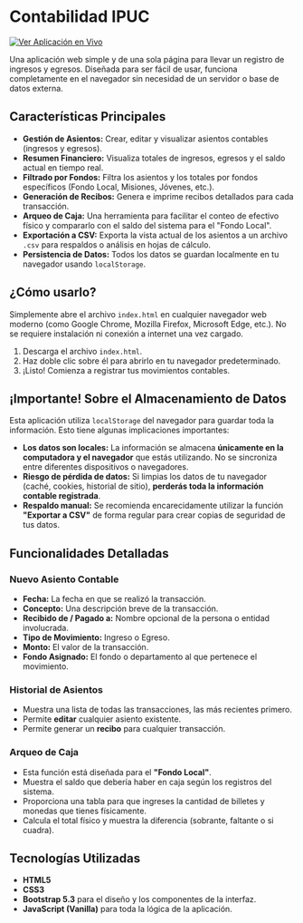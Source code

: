 # Contabilidad IPUC

[![Ver Aplicación en Vivo](https://img.shields.io/badge/Ver%20Aplicación%20en%20Vivo-brightgreen?style=for-the-badge)](https://asesorsordos.github.io/Contabilidad-IPUC/)

Una aplicación web simple y de una sola página para llevar un registro de ingresos y egresos. Diseñada para ser fácil de usar, funciona completamente en el navegador sin necesidad de un servidor o base de datos externa.

## Características Principales

- **Gestión de Asientos:** Crear, editar y visualizar asientos contables (ingresos y egresos).
- **Resumen Financiero:** Visualiza totales de ingresos, egresos y el saldo actual en tiempo real.
- **Filtrado por Fondos:** Filtra los asientos y los totales por fondos específicos (Fondo Local, Misiones, Jóvenes, etc.).
- **Generación de Recibos:** Genera e imprime recibos detallados para cada transacción.
- **Arqueo de Caja:** Una herramienta para facilitar el conteo de efectivo físico y compararlo con el saldo del sistema para el "Fondo Local".
- **Exportación a CSV:** Exporta la vista actual de los asientos a un archivo `.csv` para respaldos o análisis en hojas de cálculo.
- **Persistencia de Datos:** Todos los datos se guardan localmente en tu navegador usando `localStorage`.

## ¿Cómo usarlo?

Simplemente abre el archivo `index.html` en cualquier navegador web moderno (como Google Chrome, Mozilla Firefox, Microsoft Edge, etc.). No se requiere instalación ni conexión a internet una vez cargado.

1.  Descarga el archivo `index.html`.
2.  Haz doble clic sobre él para abrirlo en tu navegador predeterminado.
3.  ¡Listo! Comienza a registrar tus movimientos contables.

## ¡Importante! Sobre el Almacenamiento de Datos

Esta aplicación utiliza `localStorage` del navegador para guardar toda la información. Esto tiene algunas implicaciones importantes:

- **Los datos son locales:** La información se almacena **únicamente en la computadora y el navegador** que estás utilizando. No se sincroniza entre diferentes dispositivos o navegadores.
- **Riesgo de pérdida de datos:** Si limpias los datos de tu navegador (caché, cookies, historial de sitio), **perderás toda la información contable registrada**.
- **Respaldo manual:** Se recomienda encarecidamente utilizar la función **"Exportar a CSV"** de forma regular para crear copias de seguridad de tus datos.

## Funcionalidades Detalladas

### Nuevo Asiento Contable
- **Fecha:** La fecha en que se realizó la transacción.
- **Concepto:** Una descripción breve de la transacción.
- **Recibido de / Pagado a:** Nombre opcional de la persona o entidad involucrada.
- **Tipo de Movimiento:** Ingreso o Egreso.
- **Monto:** El valor de la transacción.
- **Fondo Asignado:** El fondo o departamento al que pertenece el movimiento.

### Historial de Asientos
- Muestra una lista de todas las transacciones, las más recientes primero.
- Permite **editar** cualquier asiento existente.
- Permite generar un **recibo** para cualquier transacción.

### Arqueo de Caja
- Esta función está diseñada para el **"Fondo Local"**.
- Muestra el saldo que debería haber en caja según los registros del sistema.
- Proporciona una tabla para que ingreses la cantidad de billetes y monedas que tienes físicamente.
- Calcula el total físico y muestra la diferencia (sobrante, faltante o si cuadra).

## Tecnologías Utilizadas

- **HTML5**
- **CSS3**
- **Bootstrap 5.3** para el diseño y los componentes de la interfaz.
- **JavaScript (Vanilla)** para toda la lógica de la aplicación.